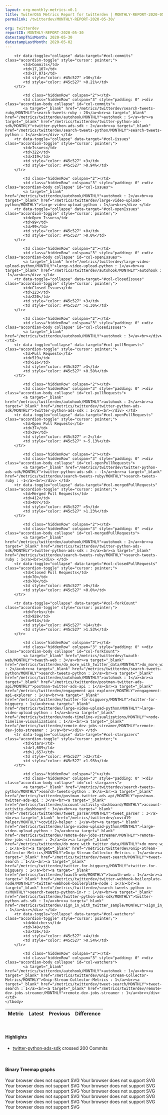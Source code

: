 ```yaml
---
layout: org-monthly-metrics-v0.1
title: TwiterOSS Metrics Report for twitterdev | MONTHLY-REPORT-2020-05-30
permalink: /twitterdev/MONTHLY-REPORT-2020-05-30/

org: twitterdev
reportID: MONTHLY-REPORT-2020-05-30
datestampThisMonth: 2020-05-30
datestampLastMonth: 2020-05-02
---
```



<table class="table table-condensed" style="border-collapse:collapse;">
    <thead>
    <tr>
        <th>Metric</th>
        <th>Latest</th>
        <th>Previous</th>
        <th colspan="2" style="text-align: center;">Difference</th>
    </tr>
    </thead>
    <tbody>

        <tr data-toggle="collapse" data-target="#col-commits" class="accordion-toggle" style="cursor: pointer;">
            <td>Commits</td>
            <td>17,107</td>
            <td>17,071</td>
            <td style="color: #45c527" >36</td>
            <td style="color: #45c527" >0.21%</td>
        </tr>
        
            <td class="hiddenRow" colspan="2"></td>
            <td class="hiddenRow" colspan="3" style="padding: 0" ><div class="accordian-body collapse" id="col-commits">
            <a target="_blank" href="/metrics/twitterdev/search-tweets-ruby/MONTHLY">search-tweets-ruby : 28</a><br><a target="_blank" href="/metrics/twitterdev/autohook/MONTHLY">autohook : 5</a><br><a target="_blank" href="/metrics/twitterdev/twitter-python-ads-sdk/MONTHLY">twitter-python-ads-sdk : 2</a><br><a target="_blank" href="/metrics/twitterdev/search-tweets-python/MONTHLY">search-tweets-python : 1</a><br></div> </td>
        <tr data-toggle="collapse" data-target="#col-issues" class="accordion-toggle" style="cursor: pointer;">
            <td>Issues</td>
            <td>322</td>
            <td>319</td>
            <td style="color: #45c527" >3</td>
            <td style="color: #45c527" >0.94%</td>
        </tr>
        
            <td class="hiddenRow" colspan="2"></td>
            <td class="hiddenRow" colspan="3" style="padding: 0" ><div class="accordian-body collapse" id="col-issues">
            <a target="_blank" href="/metrics/twitterdev/autohook/MONTHLY">autohook : 2</a><br><a target="_blank" href="/metrics/twitterdev/large-video-upload-python/MONTHLY">large-video-upload-python : 1</a><br></div> </td>
        <tr data-toggle="collapse" data-target="#col-openIssues" class="accordion-toggle" style="cursor: pointer;">
            <td>Open Issues</td>
            <td>99</td>
            <td>99</td>
            <td style="color: #45c527" >0</td>
            <td style="color: #45c527" >0.0%</td>
        </tr>
        
            <td class="hiddenRow" colspan="2"></td>
            <td class="hiddenRow" colspan="3" style="padding: 0" ><div class="accordian-body collapse" id="col-openIssues">
            <a target="_blank" href="/metrics/twitterdev/large-video-upload-python/MONTHLY">large-video-upload-python : 1</a><br><a target="_blank" href="/metrics/twitterdev/autohook/MONTHLY">autohook : -1</a><br></div> </td>
        <tr data-toggle="collapse" data-target="#col-closedIssues" class="accordion-toggle" style="cursor: pointer;">
            <td>Closed Issues</td>
            <td>223</td>
            <td>220</td>
            <td style="color: #45c527" >3</td>
            <td style="color: #45c527" >1.36%</td>
        </tr>
        
            <td class="hiddenRow" colspan="2"></td>
            <td class="hiddenRow" colspan="3" style="padding: 0" ><div class="accordian-body collapse" id="col-closedIssues">
            <a target="_blank" href="/metrics/twitterdev/autohook/MONTHLY">autohook : 3</a><br></div> </td>
        <tr data-toggle="collapse" data-target="#col-pullRequests" class="accordion-toggle" style="cursor: pointer;">
            <td>Pull Requests</td>
            <td>519</td>
            <td>516</td>
            <td style="color: #45c527" >3</td>
            <td style="color: #45c527" >0.58%</td>
        </tr>
        
            <td class="hiddenRow" colspan="2"></td>
            <td class="hiddenRow" colspan="3" style="padding: 0" ><div class="accordian-body collapse" id="col-pullRequests">
            <a target="_blank" href="/metrics/twitterdev/autohook/MONTHLY">autohook : 2</a><br><a target="_blank" href="/metrics/twitterdev/twitter-python-ads-sdk/MONTHLY">twitter-python-ads-sdk : 1</a><br></div> </td>
        <tr data-toggle="collapse" data-target="#col-openPullRequests" class="accordion-toggle" style="cursor: pointer;">
            <td>Open Pull Requests</td>
            <td>37</td>
            <td>39</td>
            <td style="color: #45c527" >-2</td>
            <td style="color: #45c527" >-5.13%</td>
        </tr>
        
            <td class="hiddenRow" colspan="2"></td>
            <td class="hiddenRow" colspan="3" style="padding: 0" ><div class="accordian-body collapse" id="col-openPullRequests">
            <a target="_blank" href="/metrics/twitterdev/twitter-python-ads-sdk/MONTHLY">twitter-python-ads-sdk : -1</a><br><a target="_blank" href="/metrics/twitterdev/search-tweets-ruby/MONTHLY">search-tweets-ruby : -1</a><br></div> </td>
        <tr data-toggle="collapse" data-target="#col-mergedPullRequests" class="accordion-toggle" style="cursor: pointer;">
            <td>Merged Pull Requests</td>
            <td>412</td>
            <td>407</td>
            <td style="color: #45c527" >5</td>
            <td style="color: #45c527" >1.23%</td>
        </tr>
        
            <td class="hiddenRow" colspan="2"></td>
            <td class="hiddenRow" colspan="3" style="padding: 0" ><div class="accordian-body collapse" id="col-mergedPullRequests">
            <a target="_blank" href="/metrics/twitterdev/autohook/MONTHLY">autohook : 2</a><br><a target="_blank" href="/metrics/twitterdev/twitter-python-ads-sdk/MONTHLY">twitter-python-ads-sdk : 2</a><br><a target="_blank" href="/metrics/twitterdev/search-tweets-ruby/MONTHLY">search-tweets-ruby : 1</a><br></div> </td>
        <tr data-toggle="collapse" data-target="#col-closedPullRequests" class="accordion-toggle" style="cursor: pointer;">
            <td>Closed Pull Requests</td>
            <td>70</td>
            <td>70</td>
            <td style="color: #45c527" >0</td>
            <td style="color: #45c527" >0.0%</td>
        </tr>
        
        <tr data-toggle="collapse" data-target="#col-forkCount" class="accordion-toggle" style="cursor: pointer;">
            <td>Forks</td>
            <td>928</td>
            <td>914</td>
            <td style="color: #45c527" >14</td>
            <td style="color: #45c527" >1.53%</td>
        </tr>
        
            <td class="hiddenRow" colspan="2"></td>
            <td class="hiddenRow" colspan="3" style="padding: 0" ><div class="accordian-body collapse" id="col-forkCount">
            <a target="_blank" href="/metrics/twitterdev/twauth-web/MONTHLY">twauth-web : 3</a><br><a target="_blank" href="/metrics/twitterdev/do_more_with_twitter_data/MONTHLY">do_more_with_twitter_data : 2</a><br><a target="_blank" href="/metrics/twitterdev/search-tweets-python/MONTHLY">search-tweets-python : 2</a><br><a target="_blank" href="/metrics/twitterdev/autohook/MONTHLY">autohook : 1</a><br><a target="_blank" href="/metrics/twitterdev/postman-twitter-ads-api/MONTHLY">postman-twitter-ads-api : 1</a><br><a target="_blank" href="/metrics/twitterdev/engagement-api-explorer/MONTHLY">engagement-api-explorer : 1</a><br><a target="_blank" href="/metrics/twitterdev/twitter-for-bigquery/MONTHLY">twitter-for-bigquery : 1</a><br><a target="_blank" href="/metrics/twitterdev/large-video-upload-python/MONTHLY">large-video-upload-python : 1</a><br><a target="_blank" href="/metrics/twitterdev/node-timeline-visualizations/MONTHLY">node-timeline-visualizations : 1</a><br><a target="_blank" href="/metrics/twitterdev/remote-dev-jobs-streamer/MONTHLY">remote-dev-jobs-streamer : 1</a><br></div> </td>
        <tr data-toggle="collapse" data-target="#col-stargazers" class="accordion-toggle" style="cursor: pointer;">
            <td>Stars</td>
            <td>1,689</td>
            <td>1,657</td>
            <td style="color: #45c527" >32</td>
            <td style="color: #45c527" >1.93%</td>
        </tr>
        
            <td class="hiddenRow" colspan="2"></td>
            <td class="hiddenRow" colspan="3" style="padding: 0" ><div class="accordian-body collapse" id="col-stargazers">
            <a target="_blank" href="/metrics/twitterdev/search-tweets-python/MONTHLY">search-tweets-python : 8</a><br><a target="_blank" href="/metrics/twitterdev/postman-twitter-ads-api/MONTHLY">postman-twitter-ads-api : 3</a><br><a target="_blank" href="/metrics/twitterdev/account-activity-dashboard/MONTHLY">account-activity-dashboard : 3</a><br><a target="_blank" href="/metrics/twitterdev/tweet_parser/MONTHLY">tweet_parser : 3</a><br><a target="_blank" href="/metrics/twitterdev/covid19-helper/MONTHLY">covid19-helper : 2</a><br><a target="_blank" href="/metrics/twitterdev/large-video-upload-python/MONTHLY">large-video-upload-python : 2</a><br><a target="_blank" href="/metrics/twitterdev/remote-dev-jobs-streamer/MONTHLY">remote-dev-jobs-streamer : 2</a><br><a target="_blank" href="/metrics/twitterdev/do_more_with_twitter_data/MONTHLY">do_more_with_twitter_data : 1</a><br><a target="_blank" href="/metrics/twitterdev/Gnip-Stream-Collector-Metrics/MONTHLY">Gnip-Stream-Collector-Metrics : 1</a><br><a target="_blank" href="/metrics/twitterdev/tweet-search/MONTHLY">tweet-search : 1</a><br><a target="_blank" href="/metrics/twitterdev/twitter-for-bigquery/MONTHLY">twitter-for-bigquery : 1</a><br><a target="_blank" href="/metrics/twitterdev/twauth-web/MONTHLY">twauth-web : 1</a><br><a target="_blank" href="/metrics/twitterdev/twitter-webhook-boilerplate-node/MONTHLY">twitter-webhook-boilerplate-node : 1</a><br><a target="_blank" href="/metrics/twitterdev/search-tweets-python-in-r/MONTHLY">search-tweets-python-in-r : 1</a><br><a target="_blank" href="/metrics/twitterdev/twitter-python-ads-sdk/MONTHLY">twitter-python-ads-sdk : 1</a><br><a target="_blank" href="/metrics/twitterdev/sign_in_with_twitter_sample/MONTHLY">sign_in_with_twitter_sample : 1</a><br></div> </td>
        <tr data-toggle="collapse" data-target="#col-watchers" class="accordion-toggle" style="cursor: pointer;">
            <td>Watchers</td>
            <td>740</td>
            <td>736</td>
            <td style="color: #45c527" >4</td>
            <td style="color: #45c527" >0.54%</td>
        </tr>
        
            <td class="hiddenRow" colspan="2"></td>
            <td class="hiddenRow" colspan="3" style="padding: 0" ><div class="accordian-body collapse" id="col-watchers">
            <a target="_blank" href="/metrics/twitterdev/autohook/MONTHLY">autohook : 1</a><br><a target="_blank" href="/metrics/twitterdev/Gnip-Stream-Collector-Metrics/MONTHLY">Gnip-Stream-Collector-Metrics : 1</a><br><a target="_blank" href="/metrics/twitterdev/tweet-search/MONTHLY">tweet-search : 1</a><br><a target="_blank" href="/metrics/twitterdev/remote-dev-jobs-streamer/MONTHLY">remote-dev-jobs-streamer : 1</a><br></div> </td>
    </tbody>
</table>
<br>
<h4>Highlights</h4>
<ul>
	<li><a href="/metrics/twitterdev/twitter-python-ads-sdk/MONTHLY">twitter-python-ads-sdk</a> crossed 200 Commits</li>
</ul>
<div class="graph-container">
<br>
<h4>Binary Treemap graphs</h4>
<div class="row">
	<object class="cell" type="image/svg+xml" data="/metrics/graphs/twitterdev/treemap_monthly_watchers.svg">
		Your browser does not support SVG
	</object>
	<object class="cell" type="image/svg+xml" data="/metrics/graphs/twitterdev/treemap_monthly_openPullRequests.svg">
		Your browser does not support SVG
	</object>
	<object class="cell" type="image/svg+xml" data="/metrics/graphs/twitterdev/treemap_monthly_stargazers.svg">
		Your browser does not support SVG
	</object>
	<object class="cell" type="image/svg+xml" data="/metrics/graphs/twitterdev/treemap_monthly_closedPullRequests.svg">
		Your browser does not support SVG
	</object>
	<object class="cell" type="image/svg+xml" data="/metrics/graphs/twitterdev/treemap_monthly_pullRequests.svg">
		Your browser does not support SVG
	</object>
	<object class="cell" type="image/svg+xml" data="/metrics/graphs/twitterdev/treemap_monthly_mergedPullRequests.svg">
		Your browser does not support SVG
	</object>
	<object class="cell" type="image/svg+xml" data="/metrics/graphs/twitterdev/treemap_monthly_forkCount.svg">
		Your browser does not support SVG
	</object>
	<object class="cell" type="image/svg+xml" data="/metrics/graphs/twitterdev/treemap_monthly_issues.svg">
		Your browser does not support SVG
	</object>
	<object class="cell" type="image/svg+xml" data="/metrics/graphs/twitterdev/treemap_monthly_commits.svg">
		Your browser does not support SVG
	</object>
	<object class="cell" type="image/svg+xml" data="/metrics/graphs/twitterdev/treemap_monthly_openIssues.svg">
		Your browser does not support SVG
	</object>
	<object class="cell" type="image/svg+xml" data="/metrics/graphs/twitterdev/treemap_monthly_closedIssues.svg">
		Your browser does not support SVG
	</object>
</div>
</div>
